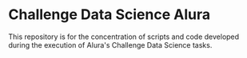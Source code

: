 # Challenge Data Science Alura
This repository is for the concentration of scripts and code developed during the execution of Alura's Challenge Data Science tasks.

